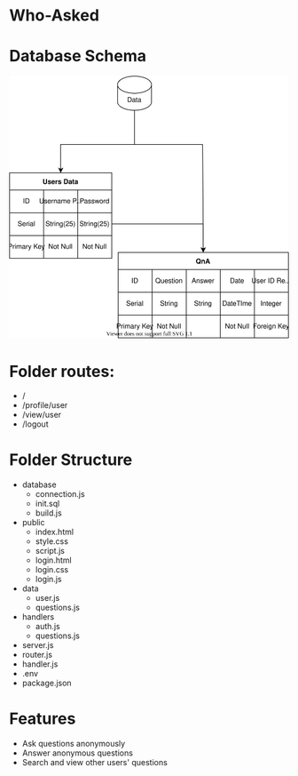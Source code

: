 # Who-Asked

# Database Schema
<img src = "https://github.com/WebAhead12/Who-Asked/blob/main/Assets/Diagrams/Database.svg"> </img>

# Folder routes:
- /
- /profile/user
- /view/user
- /logout

# Folder Structure
- database
	- connection.js
	- init.sql
	- build.js
- public
	- index.html
	- style.css
	- script.js
	- login.html
	- login.css
	- login.js
- data
	- user.js
	- questions.js
- handlers
	- auth.js
	- questions.js
- server.js
- router.js
- handler.js
- .env
- package.json

# Features
- Ask questions anonymously
- Answer anonymous questions
- Search and view other users' questions 
